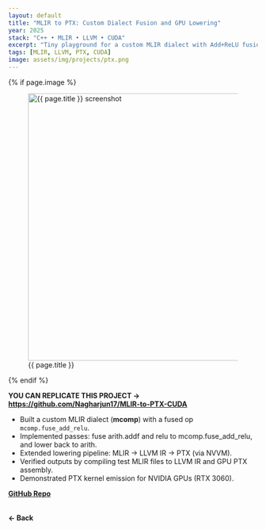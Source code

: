 ```yaml
---
layout: default
title: "MLIR to PTX: Custom Dialect Fusion and GPU Lowering"
year: 2025
stack: "C++ • MLIR • LLVM • CUDA"
excerpt: "Tiny playground for a custom MLIR dialect with Add+ReLU fusion and lowering to PTX."
tags: [MLIR, LLVM, PTX, CUDA]
image: assets/img/projects/ptx.png
---
```


{% if page.image %}
<figure>
  <img src="{{ page.image | relative_url }}" alt="{{ page.title }} screenshot"
     loading="lazy" width="540" style="height:auto;">
  <figcaption>{{ page.title }}</figcaption>
</figure>
{% endif %}

**YOU CAN REPLICATE THIS PROJECT -> https://github.com/Nagharjun17/MLIR-to-PTX-CUDA**

* Built a custom MLIR dialect (**mcomp**) with a fused op `mcomp.fuse_add_relu`.
* Implemented passes: fuse arith.addf and relu to mcomp.fuse_add_relu, and lower back to arith.
* Extended lowering pipeline: MLIR → LLVM IR → PTX (via NVVM).
* Verified outputs by compiling test MLIR files to LLVM IR and GPU PTX assembly.
* Demonstrated PTX kernel emission for NVIDIA GPUs (RTX 3060).

**[GitHub Repo](https://github.com/Nagharjun17/MLIR-to-PTX-CUDA)**

<div style="margin-top: 2rem;">
  <a href="/learning" style="text-decoration: none; font-weight: bold;">← Back</a>
</div>
